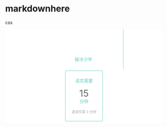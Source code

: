 # markdownhere
css

<section style="box-sizing: border-box; background-color: rgb(255, 255, 255);">
    <section style="   box-sizing: border-box; ">
        <section style=" margin-top: 10px; margin-bottom: 10px;  box-sizing: border-box; ">
            <section style="box-sizing: border-box; text-align: center;">
                <section style="display: inline-block;vertical-align: top;padding: 8px 5px 5px 3px;width: 50%;box-sizing: border-box;border-right: 1px solid #66CCC5;">
                    <section style="box-sizing: border-box;">
                        <section style="margin-top: 0.5em; margin-bottom: 0.5em; box-sizing: border-box;">
                            <section style="box-sizing: border-box;width: 4em;height: 4em;display: inline-block;vertical-align: bottom;border-radius: 100%;background-image: url(&quot;http://ok7yt1lk3.bkt.clouddn.com/%E5%BE%AE%E4%BF%A11.jpg&quot;);background-size: cover;background-position: 50% 50%;background-repeat: no-repeat;" class="">
                                <br/>
                            </section>
                            <p>
                                <span style="font-size: 14px;color: rgb(102, 204, 197);line-height: 1.6;">破冰少年</span>
                            </p>
                        </section>
                    </section>
                </section>
                <section style="display: inline-block;vertical-align: top;padding: 6px;width: 50%;box-sizing: border-box;">
                    <section style="box-sizing: border-box; border-width: 1px; border-style: solid; border-color: rgb(102, 204, 197); padding: 8px 5px; width: 120px; color: rgb(102, 204, 197); border-radius: 2px; margin: auto; line-height: 20px; font-size: 14px;">
                        <p>
                            读完需要
                        </p>
                        <section style="font-size: 30px;color:#666;line-height: 32px;">
                            15
                        </section>分钟
                        <p style="font-size: 11px;color:#aaa;padding-top:3px;">
                            速读仅需 3 分钟
                        </p>
                    </section>
                </section>
            </section>
        </section>
    </section>
</section><!--!doctype-->

